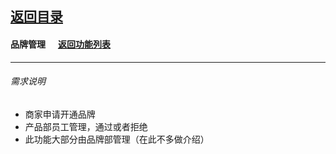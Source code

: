 ## [返回目录](../../readme.md)  
#### 品牌管理 &nbsp;&nbsp;&nbsp;&nbsp; [返回功能列表](../5_Function.md)
---
###### 需求说明
- 商家申请开通品牌
- 产品部员工管理，通过或者拒绝
- 此功能大部分由品牌部管理（在此不多做介绍）